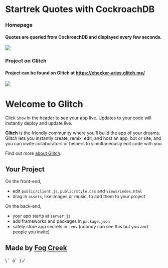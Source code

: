 Startrek Quotes with CockroachDB
================================
### Homepage
#### Quotes are queried from CockroachDB and displayed every few seconds.  
<img src="https://i.imgur.com/TiGjKH8.png"></img>

### Project on Glitch
#### Project can be found on Glitch at <a href = "https://checker-aries.glitch.me">https://checker-aries.glitch.me/</a>
<img src="https://i.imgur.com/IEd1qdV.png"></img>

Welcome to Glitch
=================

Click `Show` in the header to see your app live. Updates to your code will instantly deploy and update live.

**Glitch** is the friendly community where you'll build the app of your dreams. Glitch lets you instantly create, remix, edit, and host an app, bot or site, and you can invite collaborators or helpers to simultaneously edit code with you.

Find out more [about Glitch](https://glitch.com/about).


Your Project
------------

On the front-end,
- edit `public/client.js`, `public/style.css` and `views/index.html`
- drag in `assets`, like images or music, to add them to your project

On the back-end,
- your app starts at `server.js`
- add frameworks and packages in `package.json`
- safely store app secrets in `.env` (nobody can see this but you and people you invite)


Made by [Fog Creek](https://fogcreek.com/)
-------------------

\ ゜o゜)ノ
